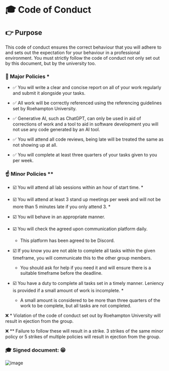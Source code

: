 # :mortar_board: Code of Conduct

##  :point_right: Purpose

This code of conduct ensures the correct behaviour that you will adhere to and sets out the expectation for your behaviour in a professional environment. You must strictly follow the code of conduct not only set out by this document, but by the university too.

###  :punch: Major Policies \*

- :white_check_mark:  You will write a clear and concise report on all of your work regularly and submit it alongside your tasks.

- :white_check_mark:  All work will be correctly referenced using the referencing guidelines set by Roehampton University.

- :white_check_mark:  Generative AI, such as ChatGPT, can only be used in aid of corrections of work and a tool to aid in software development you will not use any code generated by an AI tool.

- :white_check_mark:  You will attend all code reviews, being late will be treated the same as not showing up at all.

- :white_check_mark:  You will complete at least three quarters of your tasks given to you per week.



### :point_up: Minor Policies \**

- :ballot_box_with_check:   You will attend all lab sessions within an hour of start time. \*

- :ballot_box_with_check:   You will attend at least 3 stand up meetings per week and will not be more than 5 minutes late if you only attend 3. \*

- :ballot_box_with_check:   You will behave in an appropriate manner.

- :ballot_box_with_check:   You will check the agreed upon communication platform daily.

  - This platform has been agreed to be Discord.

- :ballot_box_with_check:   If you know you are not able to complete all tasks within the given timeframe, you will communicate this to the other group members.

  -  You should ask for help if you need it and will ensure there is a suitable timeframe before the deadline.

- :ballot_box_with_check:   You have a duty to complete all tasks set in a timely manner. Leniency is provided if a small amount of work is incomplete. \*

  - A small amount is considered to be more than three quarters of the work to be complete, but all tasks are not completed.
 

:x: \* Violation of the code of conduct set out by Roehampton University will result in ejection from the group.

:x: \** Failure to follow these will result in a strike. 3 strikes of the same minor policy or 5 strikes of multiple policies will result in ejection from the group.


### :mortar_board: Signed document: :grin:

![image](https://github.com/AdamT-S/Software-Engineering-Coursework/assets/158591813/68cb3951-13f3-4189-a5c5-95e7951d50c9)

